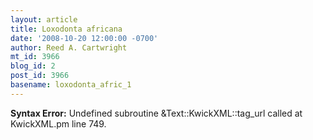 ```yaml
---
layout: article
title: Loxodonta africana
date: '2008-10-20 12:00:00 -0700'
author: Reed A. Cartwright
mt_id: 3966
blog_id: 2
post_id: 3966
basename: loxodonta_afric_1
---
```

<p><strong>Syntax Error:</strong> Undefined subroutine &Text::KwickXML::tag_url called at KwickXML.pm line 749.
</p>
